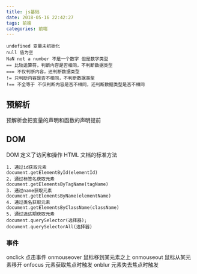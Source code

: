 ```yaml
---
title: js基础
date: 2018-05-16 22:42:27
tags: 前端
categories: 前端
---
```

```
undefined 变量未初始化
null 值为空
NaN not a number 不是一个数字 但是数字类型
== 比较运算符，判断内容是否相同，不判断数据类型
=== 不仅判断内容，还判断数据类型
!= 只判断内容是否不相同，不判断数据类型
!== 不全等于 不仅判断内容是否不相同，还判断数据类型是否不相同
```
## 预解析
预解析会把变量的声明和函数的声明提前

## DOM
 DOM 定义了访问和操作 HTML 文档的标准方法
 ```
 1. 通过id获取元素
 document.getElementById(elementId)
 2. 通过标签名获取元素
 document.getElementsByTagName(tagName)
 3. 通过name获取元素
 document.getElementsByName(elementName)
 4. 通过类名获取元素
 document.getElementsByClassName(className)
 5. 通过选这期获取元素
 document.querySelector(选择器);
 document.querySelectorAll(选择器)
 ```
### 事件
onclick 点击事件
onmouseover 鼠标移到某元素之上
onmouseout 鼠标从某元素移开
onfocus	元素获取焦点时触发
onblur	元素失去焦点时触发
